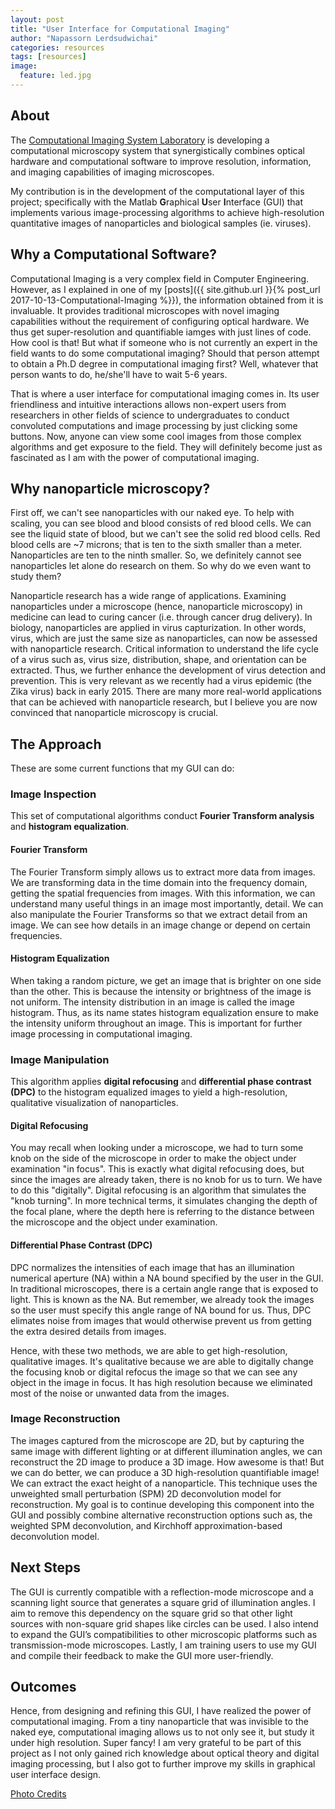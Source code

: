 ```yaml
---
layout: post
title: "User Interface for Computational Imaging"
author: "Napassorn Lerdsudwichai"
categories: resources
tags: [resources]
image:
  feature: led.jpg
---
```


## About
The [Computational Imaging System Laboratory](http://sites.bu.edu/tianlab/) is developing a computational microscopy system that synergistically combines optical hardware and computational software to improve resolution, information, and imaging capabilities of imaging microscopes.   

My contribution is in the development of the computational layer of this project; specifically with the Matlab **G**raphical **U**ser **I**nterface (GUI) that implements various image-processing algorithms to achieve high-resolution quantitative images of nanoparticles and biological samples (ie. viruses).  

## Why a Computational Software?
Computational Imaging is a very complex field in Computer Engineering. However, as I explained in one of my [posts]({{ site.github.url }}{% post_url 2017-10-13-Computational-Imaging %}}), the information obtained from it is invaluable. It provides traditional microscopes with novel imaging capabilities without the requirement of configuring optical hardware. We thus get super-resolution and quantifiable iamges with just lines of code. How cool is that! But what if someone who is not currently an expert in the field wants to do some computational imaging? Should that person attempt to obtain a Ph.D degree in computational imaging first? Well, whatever that person wants to do, he/she'll have to wait 5-6 years.  

That is where a user interface for computational imaging comes in. Its user friendliness and intuitive interactions allows non-expert users from researchers in other fields of science to undergraduates to conduct convoluted computations and image processing by just clicking some buttons. Now, anyone can view some cool images from those complex algorithms and get exposure to the field. They will definitely become just as fascinated as I am with the power of computational imaging.  

## Why nanoparticle microscopy?
First off, we can't see nanoparticles with our naked eye. To help with scaling, you can see blood and blood consists of red blood cells. We can see the liquid state of blood, but we can't see the solid red blood cells. Red blood cells are ~7 microns; that is ten to the sixth smaller than a meter. Nanoparticles are ten to the ninth smaller. So, we definitely cannot see nanoparticles let alone do research on them. So why do we even want to study them?  

Nanoparticle research has a wide range of applications. Examining nanoparticles under a microscope (hence, nanoparticle microscopy) in medicine can lead to curing cancer (i.e. through cancer drug delivery). In biology, nanoparticles are applied in virus capturization. In other words, virus, which are just the same size as nanoparticles, can now be assessed with nanoparticle research. Critical information to understand the life cycle of a virus such as, virus size, distribution, shape, and orientation can be extracted. Thus, we further enhance the development of virus detection and prevention. This is very relevant as we recently had a virus epidemic (the Zika virus) back in early 2015. There are many more real-world applications that can be achieved with nanoparticle research, but I believe you are now convinced that nanoparticle microscopy is crucial.   

## The Approach  
These are some current functions that my GUI can do:  

### Image Inspection   
This set of computational algorithms conduct **Fourier Transform analysis** and **histogram equalization**.   

#### Fourier Transform
The Fourier Transform simply allows us to extract more data from images. We are transforming data in the time domain into the frequency domain, getting the spatial frequencies from images. With this information, we can understand many useful things in an image most importantly, detail. We can also manipulate the Fourier Transforms so that we extract detail from an image. We can see how details in an image change or depend on certain frequencies.   

#### Histogram Equalization
When taking a random picture, we get an image that is brighter on one side than the other. This is because the intensity or brightness of the image is not uniform. The intensity distribution in an image is called the image histogram. Thus, as its name states histogram equalization ensure to make the intensity uniform throughout an image. This is important for further image processing in computational imaging.     

### Image Manipulation   
This algorithm applies **digital refocusing** and **differential phase contrast (DPC)** to the histogram equalized images to yield a high-resolution, qualitative visualization of nanoparticles.   

#### Digital Refocusing  
You may recall when looking under a microscope, we had to turn some knob on the side of the microscope in order to make the object under examination "in focus". This is exactly what digital refocusing does, but since the images are already taken, there is no knob for us to turn. We have to do this "digitally". Digital refocusing is an algorithm that simulates the "knob turning". In more technical terms, it simulates changing the depth of the focal plane, where the depth here is referring to the distance between the microscope and the object under examination.  

#### Differential Phase Contrast (DPC)  
DPC normalizes the intensities of each image that has an illumination numerical aperture (NA) within a NA bound specified by the user in the GUI. In traditional microscopes, there is a certain angle range that is exposed to light. This is known as the NA. But remember, we already took the images so the user must specify this angle range of NA bound for us. Thus, DPC elimates noise from images that would otherwise prevent us from getting the extra desired details from images.

Hence, with these two methods, we are able to get high-resolution, qualitative images. It's qualitative because we are able to digitally change the focusing knob or digital refocus the image so that we can see any object in the image in focus. It has high resolution because we eliminated most of the noise or unwanted data from the images.      

### Image Reconstruction  
The images captured from the microscope are 2D, but by capturing the same image with different lighting or at different illumination angles, we can reconstruct the 2D image to produce a 3D image. How awesome is that! But we can do better, we can produce a 3D high-resolution quantifiable image! We can extract the exact height of a nanoparticle. This technique uses the unweighted small perturbation (SPM) 2D deconvolution model for reconstruction. My goal is to continue developing this component into the GUI and possibly combine alternative reconstruction options such as, the weighted SPM deconvolution, and Kirchhoff approximation-based deconvolution model.    

## Next Steps
The GUI is currently compatible with a reflection-mode microscope and a scanning light source that generates a square grid of illumination angles. I aim to remove this dependency on the square grid so that other light sources with non-square grid shapes like circles can be used. I also intend to expand the GUI’s compatibilities to other microscopic platforms such as transmission-mode microscopes. Lastly, I am training users to use my GUI and compile their feedback to make the GUI more user-friendly.     

## Outcomes
Hence, from designing and refining this GUI, I have realized the power of computational imaging. From a tiny nanoparticle that was invisible to the naked eye, computational imaging allows us to not only see it, but study it under high resolution. Super fancy! I am very grateful to be part of this project as I not only gained rich knowledge about optical theory and digital imaging processing, but I also got to further improve my skills in graphical user interface design.  


[Photo Credits](https://www.idjnow.com/eliminator-led-array-powerful-rgb-led-derby-effect-light.html)
